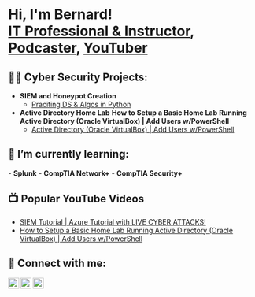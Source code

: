 <h1>Hi, I'm Bernard! <br/><a href="https://github.com/bgleton1031">IT Professional & Instructor</a>, <a href="https://www.[linkedin.com/in/bernard-gleton/)">Podcaster</a>, <a href="https://www.youtube.com/channel/UCAzcMSM7X4oWAxbqIzdzfrg">YouTuber</a></h1>

<h2>👨‍💻 Cyber Security Projects:</h2>

- <b>SIEM and Honeypot Creation</b>
  - [Praciting DS & Algos in Python](https://github.com/joshmadakor1/Algorithms-Practice)
- <b>Active Directory Home Lab</b>
<b>How to Setup a Basic Home Lab Running Active Directory (Oracle VirtualBox) | Add Users w/PowerShell</b>
  - [Active Directory (Oracle VirtualBox) | Add Users w/PowerShell](https://github.com/bgleton1031/ActiveDirectory_PowerShell)

<h2>🌱 I’m currently learning:</h2>
  - <b>Splunk</b>
  - <b>CompTIA Network+</b>
  - <b>CompTIA Security+</b>

<h2>📺 Popular YouTube Videos</h2>

- [SIEM Tutorial | Azure Tutorial with LIVE CYBER ATTACKS! ]([https://www.youtube.com/watch?v=a83ASGn_V_s](https://youtu.be/mDZtjrGQGPI))
- [How to Setup a Basic Home Lab Running Active Directory (Oracle VirtualBox) | Add Users w/PowerShell](https://www.youtube.com/watch?v=uHy3oM7NnoU)

<h2> 🤳 Connect with me:</h2>

[<img align="left" alt="JoshMadakor | YouTube" width="22px" src="https://cdn.jsdelivr.net/npm/simple-icons@v3/icons/youtube.svg" />][youtube]
[<img align="left" alt="JoshMadakor | LinkedIn" width="22px" src="https://cdn.jsdelivr.net/npm/simple-icons@v3/icons/linkedin.svg" />][linkedin]
[<img align="left" alt="JoshMadakor | Instagram" width="22px" src="https://cdn.jsdelivr.net/npm/simple-icons@v3/icons/instagram.svg" />][instagram]

[youtube]: https://www.youtube.com/channel/UCAzcMSM7X4oWAxbqIzdzfrg
[instagram]: https://www.instagram.com/genesisprojectpodcast/
[linkedin]: https://linkedin.com/in/bernard-gleton

<!--
**joshmadakor1/joshmadakor1** is a ✨ _special_ ✨ repository because its `README.md` (this file) appears on your GitHub profile.

Here are some ideas to get you started:

- 🔭 I’m currently working on ...
- 🌱 I’m currently learning ...
- 👯 I’m looking to collaborate on ...
- 🤔 I’m looking for help with ...
- 💬 Ask me about ...
- 📫 How to reach me: ...
- 😄 Pronouns: ...
- ⚡ Fun fact: ...
-->
